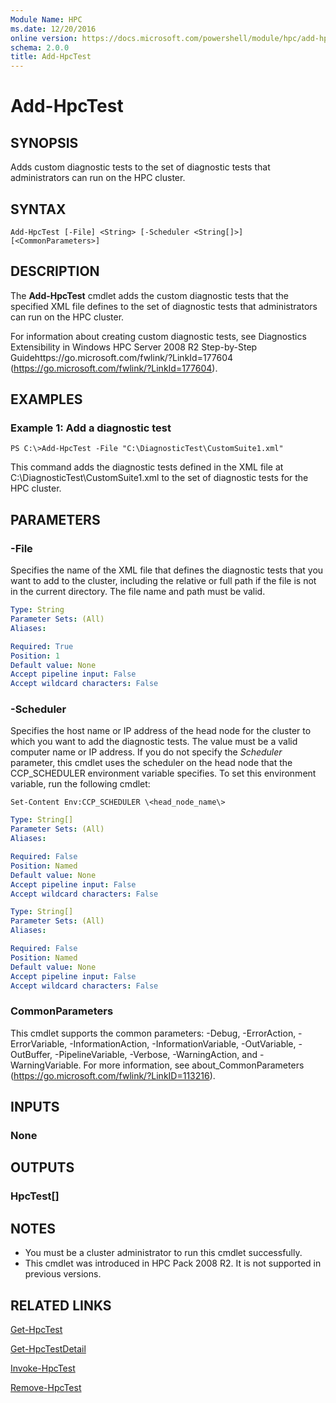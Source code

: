 ```yaml
---
Module Name: HPC
ms.date: 12/20/2016
online version: https://docs.microsoft.com/powershell/module/hpc/add-hpctest?view=windowsserver2012r2-ps&wt.mc_id=ps-gethelp
schema: 2.0.0
title: Add-HpcTest
---
```


# Add-HpcTest

## SYNOPSIS
Adds custom diagnostic tests to the set of diagnostic tests that administrators can run on the HPC cluster.

## SYNTAX

```
Add-HpcTest [-File] <String> [-Scheduler <String[]>] [<CommonParameters>]
```

## DESCRIPTION
The **Add-HpcTest** cmdlet adds the custom diagnostic tests that the specified XML file defines to the set of diagnostic tests that administrators can run on the HPC cluster.

For information about creating custom diagnostic tests, see Diagnostics Extensibility in Windows HPC Server 2008 R2 Step-by-Step Guidehttps://go.microsoft.com/fwlink/?LinkId=177604 (https://go.microsoft.com/fwlink/?LinkId=177604).

## EXAMPLES

### Example 1: Add a diagnostic test
```
PS C:\>Add-HpcTest -File "C:\DiagnosticTest\CustomSuite1.xml"
```

This command adds the diagnostic tests defined in the XML file at C:\DiagnosticTest\CustomSuite1.xml to the set of diagnostic tests for the HPC cluster.

## PARAMETERS

### -File
Specifies the name of the XML file that defines the diagnostic tests that you want to add to the cluster, including the relative or full path if the file is not in the current directory.
The file name and path must be valid.

```yaml
Type: String
Parameter Sets: (All)
Aliases:

Required: True
Position: 1
Default value: None
Accept pipeline input: False
Accept wildcard characters: False
```

### -Scheduler
Specifies the host name or IP address of the head node for the cluster to which you want to add the diagnostic tests.
The value must be a valid computer name or IP address.
If you do not specify the *Scheduler* parameter, this cmdlet uses the scheduler on the head node that the CCP_SCHEDULER environment variable specifies.
To set this environment variable, run the following cmdlet:

`Set-Content Env:CCP_SCHEDULER \<head_node_name\>`

```yaml
Type: String[]
Parameter Sets: (All)
Aliases:

Required: False
Position: Named
Default value: None
Accept pipeline input: False
Accept wildcard characters: False
```


```yaml
Type: String[]
Parameter Sets: (All)
Aliases:

Required: False
Position: Named
Default value: None
Accept pipeline input: False
Accept wildcard characters: False
```

### CommonParameters
This cmdlet supports the common parameters: -Debug, -ErrorAction, -ErrorVariable, -InformationAction, -InformationVariable, -OutVariable, -OutBuffer, -PipelineVariable, -Verbose, -WarningAction, and -WarningVariable. For more information, see about_CommonParameters (https://go.microsoft.com/fwlink/?LinkID=113216).

## INPUTS

### None

## OUTPUTS

### HpcTest[]

## NOTES
* You must be a cluster administrator to run this cmdlet successfully.
* This cmdlet was introduced in HPC Pack 2008 R2. It is not supported in previous versions.

## RELATED LINKS

[Get-HpcTest](./Get-HpcTest.md)

[Get-HpcTestDetail](./Get-HpcTestDetail.md)

[Invoke-HpcTest](./Invoke-HpcTest.md)

[Remove-HpcTest](./Remove-HpcTest.md)
